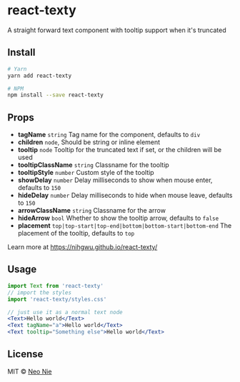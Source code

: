 # react-texty

A straight forward text component with tooltip support when it's truncated

## Install

```bash
# Yarn
yarn add react-texty

# NPM
npm install --save react-texty
```

## Props

- **tagName** `string` Tag name for the component, defaults to `div`
- **children** `node`, Should be string or inline element
- **tooltip** `node` Tooltip for the truncated text if set, or the children will be used
- **tooltipClassName** `string` Classname for the tooltip
- **tooltipStyle** `number` Custom style of the tooltip
- **showDelay** `number` Delay milliseconds to show when mouse enter, defaults to `150`
- **hideDelay** `number` Delay milliseconds to hide when mouse leave, defaults to `150`
- **arrowClassName** `string` Classname for the arrow
- **hideArrow** `bool` Whether to show the tooltip arrow, defaults to `false`
- **placement** `top|top-start|top-end|bottom|bottom-start|bottom-end` The placement of the tooltip, defaults to `top`

Learn more at https://nihgwu.github.io/react-texty/

## Usage

```jsx
import Text from 'react-texty'
// import the styles
import 'react-texty/styles.css'

// just use it as a normal text node
<Text>Hello world</Text>
<Text tagName="a">Hello world</Text>
<Text tooltip="Something else">Hello world</Text>
```

## License

MIT © [Neo Nie](https://github.com/nihgwu)
